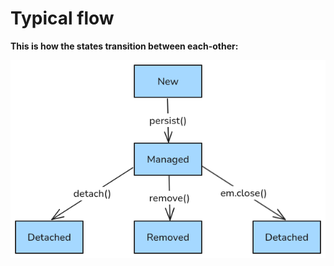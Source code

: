 # Typical flow
**This is how the states transition between each-other:**

<img src="resources/img/flow.png" width="700"></img>